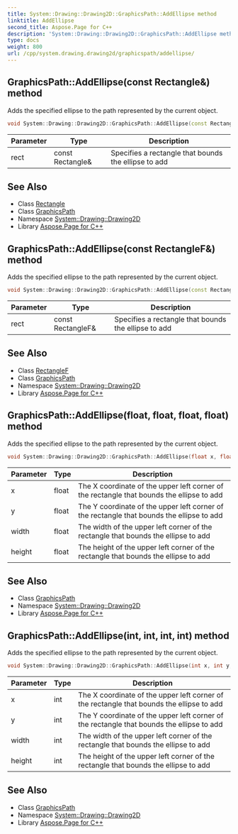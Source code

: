 ```yaml
---
title: System::Drawing::Drawing2D::GraphicsPath::AddEllipse method
linktitle: AddEllipse
second_title: Aspose.Page for C++
description: 'System::Drawing::Drawing2D::GraphicsPath::AddEllipse method. Adds the specified ellipse to the path represented by the current object in C++.'
type: docs
weight: 800
url: /cpp/system.drawing.drawing2d/graphicspath/addellipse/
---
```

## GraphicsPath::AddEllipse(const Rectangle\&) method


Adds the specified ellipse to the path represented by the current object.

```cpp
void System::Drawing::Drawing2D::GraphicsPath::AddEllipse(const Rectangle &rect)
```


| Parameter | Type | Description |
| --- | --- | --- |
| rect | const Rectangle\& | Specifies a rectangle that bounds the ellipse to add |

## See Also

* Class [Rectangle](../../../system.drawing/rectangle/)
* Class [GraphicsPath](../)
* Namespace [System::Drawing::Drawing2D](../../)
* Library [Aspose.Page for C++](../../../)
## GraphicsPath::AddEllipse(const RectangleF\&) method


Adds the specified ellipse to the path represented by the current object.

```cpp
void System::Drawing::Drawing2D::GraphicsPath::AddEllipse(const RectangleF &rect)
```


| Parameter | Type | Description |
| --- | --- | --- |
| rect | const RectangleF\& | Specifies a rectangle that bounds the ellipse to add |

## See Also

* Class [RectangleF](../../../system.drawing/rectanglef/)
* Class [GraphicsPath](../)
* Namespace [System::Drawing::Drawing2D](../../)
* Library [Aspose.Page for C++](../../../)
## GraphicsPath::AddEllipse(float, float, float, float) method


Adds the specified ellipse to the path represented by the current object.

```cpp
void System::Drawing::Drawing2D::GraphicsPath::AddEllipse(float x, float y, float width, float height)
```


| Parameter | Type | Description |
| --- | --- | --- |
| x | float | The X coordinate of the upper left corner of the rectangle that bounds the ellipse to add |
| y | float | The Y coordinate of the upper left corner of the rectangle that bounds the ellipse to add |
| width | float | The width of the upper left corner of the rectangle that bounds the ellipse to add |
| height | float | The height of the upper left corner of the rectangle that bounds the ellipse to add |

## See Also

* Class [GraphicsPath](../)
* Namespace [System::Drawing::Drawing2D](../../)
* Library [Aspose.Page for C++](../../../)
## GraphicsPath::AddEllipse(int, int, int, int) method


Adds the specified ellipse to the path represented by the current object.

```cpp
void System::Drawing::Drawing2D::GraphicsPath::AddEllipse(int x, int y, int width, int height)
```


| Parameter | Type | Description |
| --- | --- | --- |
| x | int | The X coordinate of the upper left corner of the rectangle that bounds the ellipse to add |
| y | int | The Y coordinate of the upper left corner of the rectangle that bounds the ellipse to add |
| width | int | The width of the upper left corner of the rectangle that bounds the ellipse to add |
| height | int | The height of the upper left corner of the rectangle that bounds the ellipse to add |

## See Also

* Class [GraphicsPath](../)
* Namespace [System::Drawing::Drawing2D](../../)
* Library [Aspose.Page for C++](../../../)

